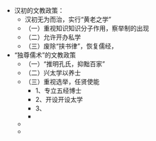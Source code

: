 - 汉初的文教政策：
	- 汉初无为而治，实行“黄老之学”
	- （一）重视知识知识分子作用，察举制的出现
	- （二）允许开办私学
	- （三）废除“挟书律”，恢复儒经，
- “独尊儒术”的文教政策
	- （一）“推明孔氏，抑黜百家”
	- （二）兴太学以养士
	- （三）重视选举，任贤使能
		- 1、专立五经博士
		- 2、开设开设太学
		- 3、
		-
	-
	-